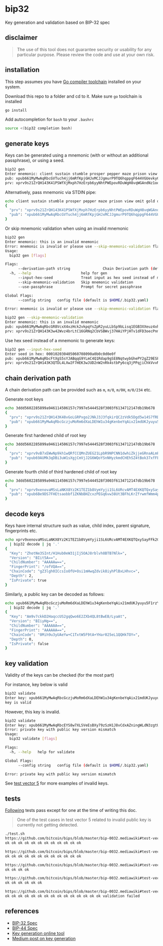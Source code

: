 # bip32
Key generation and validation based on BIP-32 spec

## disclaimer
> The use of this tool does not guarantee security or usability for any
> particular purpose. Please review the code and use at your own risk.

## installation
This step assumes you have [Go compiler toolchain](https://go.dev/dl/)
installed on your system.

Download this repo to a folder and cd to it. Make sure `go` toolchain
is installed
```bash
go install
```
Add autocompletion for `bash` to your `.bashrc`
```bash
source <(bip32 completion bash)
```

## generate keys
Keys can be generated using a mnemonic (with or without an additional passphrase),
or using a seed.

```bash
bip32 gen
Enter mnemonic: client sustain stumble prosper pepper maze prison view omit gold organ youth vintage tattoo practice mutual budget excite bubble economy quick conduct spot end
pub: xpub661MyMwAqRbcGVTuch4jj6mRfKpjGHJxMCJJgmurP9TQ6hqppgF644VGUevkyCztRpY4PjssirGR5LPpBSyr8BE8GGWev9qGihrfzGB7TpM
prv: xprv9s21ZrQH143K41PSWfXjMxph7HzErpb6yyNhtPWEpovRDuWgH8vqWGAndNz1oodj88J8JnaNyQMoL2yNKbYWCubfVTF9ux7aiNJCrF8thw7
```

Alternatively, pass mnemonic via STDIN pipe:
```bash
echo client sustain stumble prosper pepper maze prison view omit gold organ youth vintage tattoo practice mutual budget excite bubble economy quick conduct spot end | bip32 gen | jq '.'
{
  "prv": "xprv9s21ZrQH143K41PSWfXjMxph7HzErpb6yyNhtPWEpovRDuWgH8vqWGAndNz1oodj88J8JnaNyQMoL2yNKbYWCubfVTF9ux7aiNJCrF8thw7",
  "pub": "xpub661MyMwAqRbcGVTuch4jj6mRfKpjGHJxMCJJgmurP9TQ6hqppgF644VGUevkyCztRpY4PjssirGR5LPpBSyr8BE8GGWev9qGihrfzGB7TpM"
}
```

Or skip mnemonic validation when using an invalid mnemonic
```bash
bip32 gen
Enter mnemonic: this is an invalid mnemonic
Error: mnemonic is invalid or please use --skip-mnemonic-validation flag
Usage:
  bip32 gen [flags]

Flags:
      --derivation-path string               Chain Derivation path (default "m")
  -h, --help                       help for gen
      --input-hex-seed             Treat input as hex seed instead of mnemonic
      --skip-mnemonic-validation   Skip mnemonic validation
      --use-passphrase             Prompt for secret passphrase

Global Flags:
      --config string   config file (default is $HOME/.bip32.yaml)

Error: mnemonic is invalid or please use --skip-mnemonic-validation flag
```

```bash
bip32 gen --skip-mnemonic-validation 
Enter mnemonic: this is an invalid mnemonic
pub: xpub661MyMwAqRbcGR8VcxX4xzHck2vkpqYsZpR2yuLLbSp9bLisq1EGB3XXeuz4xhRG5P92Witd9Qefo6qLaPmAXv8JPfcYwYdQMWU9g1DCAk1
prv: xprv9s21ZrQH143K3w42Wvz4brLtC16GRNq2CbVSBWvj37HAiYPjHTv1dFD3oecPnmevt1oRsvNJc8pKspRVvq2yoehVwbzkek1nHVwDraPCjvc
```

Use hex seed instead of a mnemonic to generate keys:
```bash
bip32 gen --input-hex-seed 
Enter seed in hex: 000102030405060708090a0b0c0d0e0f
pub: xpub661MyMwAqRbcFtXgS5sYJABqqG9YLmC4Q1Rdap9gSE8NqtwybGhePY2gZ29ESFjqJoCu1Rupje8YtGqsefD265TMg7usUDFdp6W1EGMcet8
prv: xprv9s21ZrQH143K3QTDL4LXw2F7HEK3wJUD2nW2nRk4stbPy6cq3jPPqjiChkVvvNKmPGJxWUtg6LnF5kejMRNNU3TGtRBeJgk33yuGBxrMPHi
```

## chain derivation path
A chain derivation path can be provided such as `m`, `m/0`, `m/0H`, `m/0/234` etc.

Generate root keys
```bash
echo 3ddd5602285899a946114506157c7997e5444528f3003f6134712147db19b678 | bip32 gen --input-hex-seed --derivation-path=m | jq '.'
{
  "prv": "xprv9s21ZrQH143K48vGoLGRPxgo2JNkJ3J3fqkirQC2zVdk5Dgd5w14S7fRDyHH4dWNHUgkvsvNDCkvAwcSHNAQwhwgNMgZhLtQC63zxwhQmRv",
  "pub": "xpub661MyMwAqRbcGczjuMoRm6dXaLDEhW1u34gKenbeYqAix21mdUKJyuyu5F1rzYGVxyL6tmgBUAEPrEz92mBXjByMRiJdba9wpnN37RLLAXa"
}
```

Generate first hardened child of root key
```bash
echo 3ddd5602285899a946114506157c7997e5444528f3003f6134712147db19b678 | bip32 gen --input-hex-seed --derivation-path=m/0h | jq '.'
{
  "prv": "xprv9vB7xEWwNp9kh1wQRfCCQMnZUEG21LpbR9NPCNN1dwhiZkjjeGRnaALmPXCX7SgjFTiCTT6bXes17boXtjq3xLpcDjzEuGLQBM5ohqkao9G",
  "pub": "xpub69AUMk3qDBi3uW1sXgjCmVjJ2G6WQoYSnNHyzkmdCHEhSZ4tBok37xfFEqHd2AddP56Tqp4o56AePAgCjYdvpW2PU2jbUPFKsav5ut6Ch1m"
}
```

Generate fourth child of third hardened child of root key
```bash
echo 3ddd5602285899a946114506157c7997e5444528f3003f6134712147db19b678 | bip32 gen --input-hex-seed --derivation-path=m/2h/3 | jq '.'
{
  "prv": "xprv9xenovaMSsLaNKX8Yz2K1TEZ1b8VymYyji1SL6URcvAMT4EXKQTQxySayFFk2CA6BrhVaBkXWuzTSfNHMEuu1a6gCxZhdc5t9afpx7YRdq4",
  "pub": "xpub6Be9DS7FHEtsaobbf1ZKNbBHZcxzPEGq6vw38Ut3BFhLKrZfrwmfWmm4pWbqVMyPauABhiVdazRtW9ZBT7fpKR9Pbw5puUAsZaTSRhshGU4"
}
```

## decode keys
Keys have internal structure such as value, child index, parent signature, fingerprints etc.
```bash
echo xprv9xenovaMSsLaNKX8Yz2K1TEZ1b8VymYyji1SL6URcvAMT4EXKQTQxySayFFk2CA6BrhVaBkXWuzTSfNHMEuu1a6gCxZhdc5t9afpx7YRdq4 \
  | bip32 decode | jq '.'
{
  "Key": "ZhotNe3SInt/H1Hub0eW31jIj5OAJ8rblvh8BTB7Nlk=",
  "Version": "BIit5A==",
  "ChildNumber": "AAAAAw==",
  "FingerPrint": "/ofVQA==",
  "ChainCode": "gZ3lgh0ICcsIoOfU+Osi1mHwqZdvik8iyhPlBxLHhvc=",
  "Depth": 2,
  "IsPrivate": true
}
```

Similarly, a public key can be decoded as follows:
```bash
echo xpub661MyMwAqRbcGczjuMoRm6dXaLDEhW1u34gKenbeYqAix21mdUKJyuyu5F1rzYGVxyL6tmgBUAEPrEz92mBXjByMRiJdba9wpnN37RLLAXa \
  | bip32 decode | jq '.'
{
  "Key": "Am9v7ckkD2HaqccUS2gqQwo6E2ZXb4QL8tBwEB/LyaAt",
  "Version": "BIiyHg==",
  "ChildNumber": "AAAAAA==",
  "FingerPrint": "AAAAAA==",
  "ChainCode": "0Mih9u3yUAeYw+C1TxtW5F9tA+YHar025eL1QQHkTOY=",
  "Depth": 0,
  "IsPrivate": false
}
```

## key validation
Validity of the keys can be checked (for the most part)

For instance, key below is valid
```bash
bip32 validate 
Enter key: xpub661MyMwAqRbcGczjuMoRm6dXaLDEhW1u34gKenbeYqAix21mdUKJyuyu5F1rzYGVxyL6tmgBUAEPrEz92mBXjByMRiJdba9wpnN37RLLAXa
key is valid
```

However, this key is invalid.
```bash
bip32 validate 
Enter key: xpub661MyMwAqRbcEYS8w7XLSVeEsBXy79zSzH1J8vCdxAZningWLdN3zgtU6LBpB85b3D2yc8sfvZU521AAwdZafEz7mnzBBsz4wKY5fTtTQBm
Error: private key with public key version mismatch
Usage:
  bip32 validate [flags]

Flags:
  -h, --help   help for validate

Global Flags:
      --config string   config file (default is $HOME/.bip32.yaml)

Error: private key with public key version mismatch
```

See [test vector 5](https://github.com/bitcoin/bips/blob/master/bip-0032.mediawiki#test-vector-5) for
more examples of invalid keys.

## tests
[Following](./test/test.sh) tests pass except for one at the time of writing this doc.
> One of the test cases in test vector 5 related to invalid public key is currently
> not getting detected.
```bash
./test.sh 
https://github.com/bitcoin/bips/blob/master/bip-0032.mediawiki#test-vector-1
ok ok ok ok ok ok ok ok ok ok ok ok 

https://github.com/bitcoin/bips/blob/master/bip-0032.mediawiki#test-vector-2
ok ok ok ok ok ok ok ok ok ok ok ok 

https://github.com/bitcoin/bips/blob/master/bip-0032.mediawiki#test-vector-3
ok ok ok ok 

https://github.com/bitcoin/bips/blob/master/bip-0032.mediawiki#test-vector-4
ok ok ok ok ok ok 

https://github.com/bitcoin/bips/blob/master/bip-0032.mediawiki#test-vector-5
ok ok ok ok ok ok ok ok ok ok ok ok ok ok ok validation failed
```

## references
* [BIP-32 Spec](https://github.com/bitcoin/bips/blob/master/bip-0032.mediawiki)
* [BIP-44 Spec](https://github.com/bitcoin/bips/blob/master/bip-0044.mediawiki)
* [Key generation online tool](https://iancoleman.io/bip39/#english)
* [Medium post on key generation](https://wolovim.medium.com/ethereum-201-hd-wallets-11d0c93c87f7)
